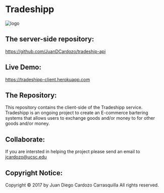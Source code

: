 # Tradeshipp
![logo](https://user-images.githubusercontent.com/14318068/29864822-a844ca4a-8d28-11e7-9527-aa386cf0867d.png)

## The server-side repository: 
https://github.com/JuanDCardozo/tradeship-api

## Live Demo: 
https://tradeshipp-client.herokuapp.com 

## The Repository:
This repository contains the client-side of the Tradeshipp service. Tradeshipp is an ongoing project to create an E-commerce bartering systems that allows users to exchange goods and/or money to for other goods and/or money.

## Collaborate:
If you are intersted in helping the project please send an email to jcardozo@ucsc.edu

## Copyright Notice:
Copyright © 2017 by Juan Diego Cardozo Carrasquilla 
All rights reserved. 
